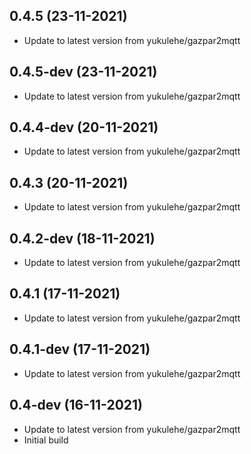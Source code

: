 
## 0.4.5 (23-11-2021)
- Update to latest version from yukulehe/gazpar2mqtt

## 0.4.5-dev (23-11-2021)
- Update to latest version from yukulehe/gazpar2mqtt

## 0.4.4-dev (20-11-2021)
- Update to latest version from yukulehe/gazpar2mqtt

## 0.4.3 (20-11-2021)
- Update to latest version from yukulehe/gazpar2mqtt

## 0.4.2-dev (18-11-2021)
- Update to latest version from yukulehe/gazpar2mqtt

## 0.4.1 (17-11-2021)
- Update to latest version from yukulehe/gazpar2mqtt

## 0.4.1-dev (17-11-2021)
- Update to latest version from yukulehe/gazpar2mqtt

## 0.4-dev (16-11-2021)
- Update to latest version from yukulehe/gazpar2mqtt
- Initial build
